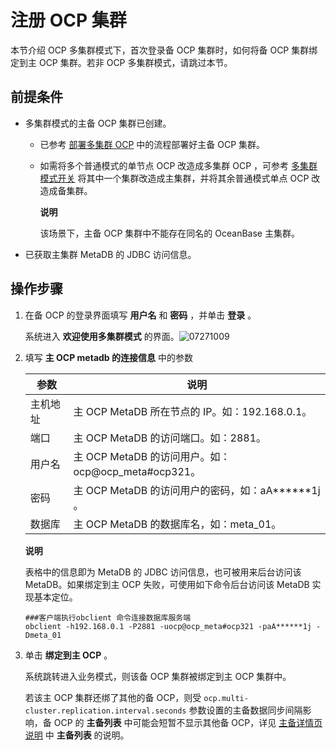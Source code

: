 注册 OCP 集群 
==============================

本节介绍 OCP 多集群模式下，首次登录备 OCP 集群时，如何将备 OCP 集群绑定到主 OCP 集群。若非 OCP 多集群模式，请跳过本节。

前提条件 
-------------------------

* 多集群模式的主备 OCP 集群已创建。

  * 已参考 [部署多集群 OCP](t2092495.html#topic-2092495) 中的流程部署好主备 OCP 集群。

    
  
  * 如需将多个普通模式的单节点 OCP 改造成多集群 OCP ，可参考 [多集群模式开关](/zh-CN/3.ob-cloud-platform/14.appendix/14.ocp-multi-cluster-mode-switch.md) 将其中一个集群改造成主集群，并将其余普通模式单点 OCP 改造成备集群。

    **说明**

    

    该场景下，主备 OCP 集群中不能存在同名的 OceanBase 主集群。
    
  

  

* 已获取主集群 MetaDB 的 JDBC 访问信息。

  




操作步骤 
-------------------------

1. 在备 OCP 的登录界面填写 **用户名** 和 **密码** ，并单击 **登录** 。

   系统进入 **欢迎使用多集群模式** 的界面。![07271009](https://help-static-aliyun-doc.aliyuncs.com/assets/img/zh-CN/8712537261/p298450.png)
   

2. 填写 **主 OCP metadb 的连接信息** 中的参数

   

   |  参数  |                     说明                     |
   |------|--------------------------------------------|
   | 主机地址 | 主 OCP MetaDB 所在节点的 IP。如：192.168.0.1。       |
   | 端口   | 主 OCP MetaDB 的访问端口。如：2881。                 |
   | 用户名  | 主 OCP MetaDB 的访问用户。如：ocp@ocp_meta#ocp321。  |
   | 密码   | 主 OCP MetaDB 的访问用户的密码，如：aA\*\*\*\*\*\*1j 。 |
   | 数据库  | 主 OCP MetaDB 的数据库名，如：meta_01。              |

   
   **说明**

   

   表格中的信息即为 MetaDB 的 JDBC 访问信息，也可被用来后台访问该 MetaDB。如果绑定到主 OCP 失败，可使用如下命令后台访问该 MetaDB 实现基本定位。

   ```unknow
   ###客户端执行obclient 命令连接数据库服务端
   obclient -h192.168.0.1 -P2881 -uocp@ocp_meta#ocp321 -paA******1j -Dmeta_01
   ```

   
   

3. 单击 **绑定到主 OCP** 。

   系统跳转进入业务模式，则该备 OCP 集群被绑定到主 OCP 集群中。

   若该主 OCP 集群还绑了其他的备 OCP，则受 `ocp.multi-cluster.replication.interval.seconds` 参数设置的主备数据同步间隔影响，备 OCP 的 **主备列表** 中可能会短暂不显示其他备 OCP，详见 [主备详情页说明](/zh-CN/3.ob-cloud-platform/12.ocp-based-management-of-multiple-clusters/2.primary-secondary-instance-details-page.md) 中 **主备列表** 的说明。
   



